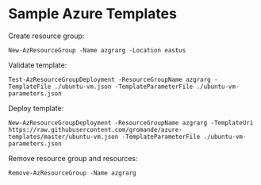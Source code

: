 # Sample Azure Templates
Create resource group:
```
New-AzResourceGroup -Name azgrarg -Location eastus
```

Validate template:
```
Test-AzResourceGroupDeployment -ResourceGroupName azgrarg -TemplateFile ./ubuntu-vm.json -TemplateParameterFile ./ubuntu-vm-parameters.json
```

Deploy template:
```
New-AzResourceGroupDeployment -ResourceGroupName azgrarg -TemplateUri https://raw.githubusercontent.com/gromande/azure-templates/master/ubuntu-vm.json -TemplateParameterFile ./ubuntu-vm-parameters.json
```

Remove resource group and resources:
```
Remove-AzResourceGroup -Name azgrarg
```